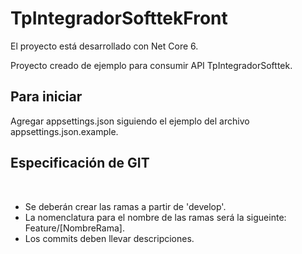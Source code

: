 # TpIntegradorSofttekFront
El proyecto está desarrollado con Net Core 6.

Proyecto creado de ejemplo para consumir API TpIntegradorSofttek.

## **Para iniciar**
Agregar appsettings.json siguiendo el ejemplo del archivo appsettings.json.example.

## **Especificación de GIT**
​
* Se deberán crear las ramas a partir de 'develop'. 
* La nomenclatura para el nombre de las ramas será la sigueinte: Feature/[NombreRama].
* Los commits deben llevar descripciones.
